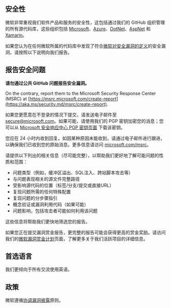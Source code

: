 <!-- 开始 MICROSOFT SECURITY.MD V0.0.9 块 -->

## 安全性

微软非常重视我们软件产品和服务的安全性，这包括通过我们的 GitHub 组织管理的所有源代码库，这些组织包括 [Microsoft](https://github.com/Microsoft)、[Azure](https://github.com/Azure)、[DotNet](https://github.com/dotnet)、[AspNet](https://github.com/aspnet) 和 [Xamarin](https://github.com/xamarin)。

如果您认为在任何微软所属的代码库中发现了符合[微软对安全漏洞的定义](https://aka.ms/security.md/definition)的安全漏洞，请按照以下说明向我们报告。

## 报告安全问题

**请勿通过公共 GitHub 问题报告安全漏洞。**

On the contrary, report them to the Microsoft Security Response Center (MSRC) at [https://msrc.microsoft.com/create-report](https://aka.ms/security.md/msrc/create-report).

如果您更愿意在不登录的情况下提交，请发送电子邮件至 [secure@microsoft.com](mailto:secure@microsoft.com)。如果可能，请使用我们的 PGP 密钥加密您的消息；您可以从 [Microsoft 安全响应中心 PGP 密钥页面](https://aka.ms/security.md/msrc/pgp) 下载该密钥。

您应在 24 小时内收到回复。如因某种原因未能收到，请通过电子邮件进行跟进，以确保我们已收到您的原始消息。更多信息请访问 [microsoft.com/msrc](https://www.microsoft.com/msrc)。

请提供以下列出的相关信息（尽可能完整），以帮助我们更好地了解可能问题的性质和范围：

  * 问题类型（例如，缓冲区溢出、SQL注入、跨站脚本攻击等）
  * 与问题表现相关的源文件完整路径
  * 受影响源代码的位置（标签/分支/提交或直接URL）
  * 复现问题所需的任何特殊配置
  * 复现问题的分步骤指引
  * 概念验证或漏洞利用代码（如果可能）
  * 问题影响，包括攻击者可能如何利用该问题

这些信息将帮助我们更快地筛选您的报告。

如果您正在提交漏洞赏金报告，更完整的报告可能会获得更高的赏金奖励。请访问我们的[微软漏洞赏金计划](https://aka.ms/security.md/msrc/bounty)页面，了解更多关于我们活跃项目的详细信息。

## 首选语言

我们更倾向于所有交流使用英语。

## 政策

微软遵循[协调漏洞披露](https://aka.ms/security.md/cvd)原则。

<!-- 结束 MICROSOFT SECURITY.MD 块 -->